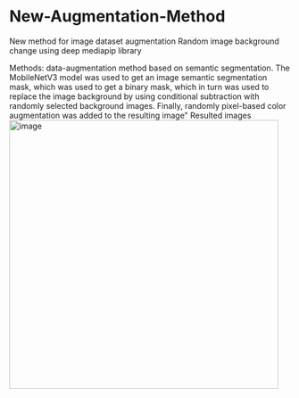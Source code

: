 # New-Augmentation-Method
New method for image dataset augmentation 
Random image background change using deep mediapip library

Methods:
data-augmentation method based on semantic segmentation. The MobileNetV3 model was used to get an image semantic segmentation mask, which was used to get a binary mask, which in turn was used to replace the image background by using conditional subtraction with randomly selected background images. Finally, randomly pixel-based color augmentation was added to the resulting image"
Resulted images
<img width="482" alt="image" src="https://github.com/user-attachments/assets/a554bd92-2ff4-4e5a-99db-d45f3bf20c22" />
